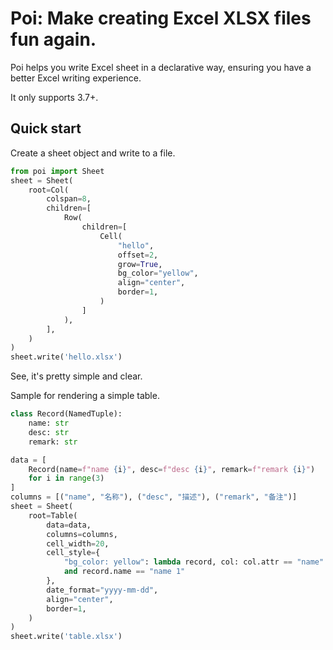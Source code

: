 # Poi: Make creating Excel XLSX files fun again.

Poi helps you write Excel sheet in a declarative way, ensuring you have a better Excel writing experience.

It only supports 3.7+.

## Quick start

Create a sheet object and write to a file.

```python
from poi import Sheet
sheet = Sheet(
    root=Col(
        colspan=8,
        children=[
            Row(
                children=[
                    Cell(
                        "hello",
                        offset=2,
                        grow=True,
                        bg_color="yellow",
                        align="center",
                        border=1,
                    )
                ]
            ),
        ],
    )
)
sheet.write('hello.xlsx')
```

See, it's pretty simple and clear.

Sample for rendering a simple table.

```python
class Record(NamedTuple):
    name: str
    desc: str
    remark: str

data = [
    Record(name=f"name {i}", desc=f"desc {i}", remark=f"remark {i}")
    for i in range(3)
]
columns = [("name", "名称"), ("desc", "描述"), ("remark", "备注")]
sheet = Sheet(
    root=Table(
        data=data,
        columns=columns,
        cell_width=20,
        cell_style={
            "bg_color: yellow": lambda record, col: col.attr == "name"
            and record.name == "name 1"
        },
        date_format="yyyy-mm-dd",
        align="center",
        border=1,
    )
)
sheet.write('table.xlsx')
```



